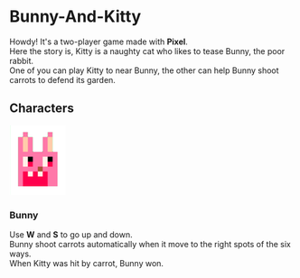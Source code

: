 # Bunny-And-Kitty
Howdy! It's a two-player game made with **Pixel**.  
Here the story is, Kitty is a naughty cat who likes to tease Bunny, the poor rabbit.  
One of you can play Kitty to near Bunny, the other can help Bunny shoot carrots to defend its garden.
## Characters
![Bunny](https://github.com/Pinkowo/Bunny-And-Kitty/blob/master/pics/Bunny.png)
### Bunny
Use **W** and **S** to go up and down.  
Bunny shoot carrots automatically when it move to the right spots of the six ways.  
When Kitty was hit by carrot, Bunny won.
